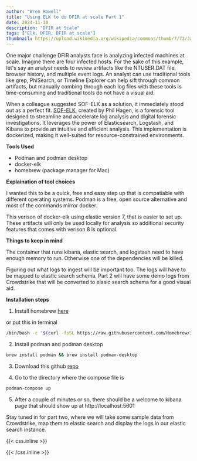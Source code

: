 ```yaml
---
author: "Wren Howell"
title: "Using ELK to do DFIR at scale Part 1"
date: 2024-11-10
description: "DFIR at Scale"
tags: ["Elk, DFIR, DFIR at scale"]
thumbnail: https://upload.wikimedia.org/wikipedia/commons/thumb/7/73/Jasper.Wapiti-Hirsch.P1033401.jpg/800px-Jasper.Wapiti-Hirsch.P1033401.jpg
---
```

One major challenge DFIR analysts face is analyzing infected machines at scale. Imagine there are four infected hosts. For the sake of this example, let's say an analyst needs to review artifacts like the NTUSER.DAT file, browser history, and multiple event logs. An analyst can use traditional tools like grep, PhiSearch, or Timeline Explorer can help sift through common artifacts, but manually combing through each log files with these tools is time-consuming and traditional tools do not have a visual aid.

When a colleague suggested SOF-ELK as a solution, it immediately stood out as a perfect fit. [SOF-ELK](https://github.com/philhagen/sof-elk), created by Phil Hagen, is a forensic tool designed to streamline and accelerate log analysis and digital forensic investigations. It leverages the power of Elasticsearch, Logstash, and Kibana to provide an intuitive and efficient analysis. This implementation is dockerized, making it well-suited for resource-constrained environments.

 **Tools Used**

- Podman and podman desktop
- docker-elk
- homebrew (package manager for Mac)

**Explaination of tool choices**

I wanted this to be a quick, free and easy step up that is compatiable with different operating systems. Podman is a free, open source alternative and most of the commands mirror docker. 

This verison of docker-elk using elastic version 7, that is easier to set up. These artifacts will only be used locally for analysis so additional security features that comes with verison 8 is optional. 

**Things to keep in mind**

The container that runs kibana, elastic search, and logstash need to have enough memory to run. Otherwise one of the dependencies will be killed. 

Figuring out what logs to ingest will be important too. The logs will have to be mapped to elastic search schema. Part 2 will have some demo logs from Crowdstrike that will be converted to elasic search schema for a good visual aid. 

**Installation steps**

1) Install homebrew [here](https://brew.sh)

or put this in terminal

```bash
/bin/bash -c "$(curl -fsSL https://raw.githubusercontent.com/Homebrew/install/HEAD/install.sh)"
```

2) Install podman and podman desktop 

```bash
brew install podman && brew install podman-desktop
```

3) Download this github [repo](https://github.com/deviantony/docker-elk)

4) Go to the directory where the compose file is 

```bash
podman-compose up
```

5) After a couple of minutes or so, there should be a welcome to kibana page that should show up at http://localhost:5601

Stay tuned in for part two, where we will take some sample data from Crowdstrike, map them to elastic search and display the logs in our elastic search instance. 

{{< css.inline >}}

<style>
.emojify {
	font-family: Apple Color Emoji, Segoe UI Emoji, NotoColorEmoji, Segoe UI Symbol, Android Emoji, EmojiSymbols;
	font-size: 2rem;
	vertical-align: middle;
}
@media screen and (max-width:650px) {
  .nowrap {
    display: block;
    margin: 25px 0;
  }
}
</style>

{{< /css.inline >}}

